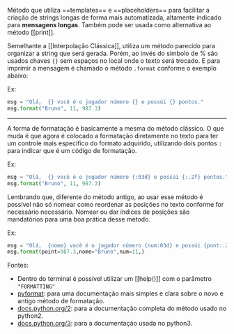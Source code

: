 Método que utiliza ==templates== e ==placeholders== para facilitar a criação de strings longas de forma mais automatizada, altamente indicado para **mensagens longas**. Também pode ser usada como alternativa ao método [[print]].

Semelhante a [[Interpolação Clássica]], utiliza um método parecido para organizar a string que será gerada. Porém, ao invés do símbolo de % são usados chaves `{}` sem espaços no local onde o texto será trocado. E para imprimir a mensagem é chamado o método `.format` conforme o exemplo abaixo:

 Ex:
```Python
msg = "Olá,  {} você é o jogador número {} e possúi {} pontos."
msg.format("Bruno", 11, 987.3)
```
---
A forma de formatação é basicamente a mesma do método clássico. O que muda é que agora é colocado a formatação diretamente no texto para ter um controle mais específico do formato adquirido, utilizando dois pontos `:` para indicar que é um código de formatação.

Ex:
```python
msg = "Olá,  {} você é o jogador número {:03d} e possúi {:.2f} pontos."
msg.format("Bruno", 11, 987.3)
```

Lembrando que, diferente do método antigo, ao usar esse método é possível não só nomear como reordenar as posições no texto conforme for necessário necessário. Nomear ou dar índices de posições são mandatórios para uma boa prática desse método.

Ex:
```python
msg = "Olá,  {nome} você é o jogador número {num:03d} e possúi {pont:.2f} pontos."
msg.format(point=987.3,nome="Bruno",num=11,)
```


Fontes:
- Dentro do terminal é possível utilizar um [[help()]] com o parâmetro `"FORMATTING"`
- [pyformat](https://pyformat.info/): para uma documentação mais simples e clara sobre o novo e antigo método de formatação.
- [docs.python.org/2](https://docs.python.org/2/library/stdtypes.html#string-formatting): para a documentação completa do método usado no python2.
- [docs.python.org/3](https://docs.python.org/3/library/string.html#string-formatting): para a documentação usada no python3.
 